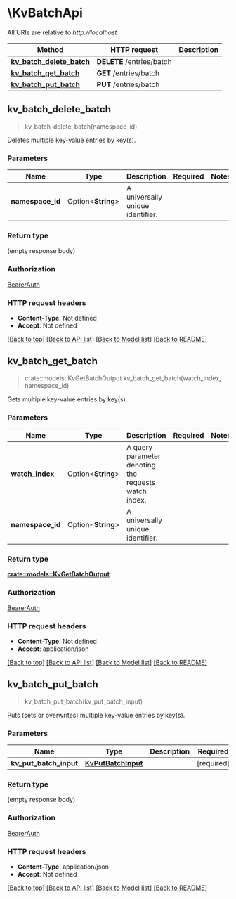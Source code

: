# \KvBatchApi

All URIs are relative to *http://localhost*

Method | HTTP request | Description
------------- | ------------- | -------------
[**kv_batch_delete_batch**](KvBatchApi.md#kv_batch_delete_batch) | **DELETE** /entries/batch | 
[**kv_batch_get_batch**](KvBatchApi.md#kv_batch_get_batch) | **GET** /entries/batch | 
[**kv_batch_put_batch**](KvBatchApi.md#kv_batch_put_batch) | **PUT** /entries/batch | 



## kv_batch_delete_batch

> kv_batch_delete_batch(namespace_id)


Deletes multiple key-value entries by key(s).

### Parameters


Name | Type | Description  | Required | Notes
------------- | ------------- | ------------- | ------------- | -------------
**namespace_id** | Option<**String**> | A universally unique identifier. |  |

### Return type

 (empty response body)

### Authorization

[BearerAuth](../README.md#BearerAuth)

### HTTP request headers

- **Content-Type**: Not defined
- **Accept**: Not defined

[[Back to top]](#) [[Back to API list]](../README.md#documentation-for-api-endpoints) [[Back to Model list]](../README.md#documentation-for-models) [[Back to README]](../README.md)


## kv_batch_get_batch

> crate::models::KvGetBatchOutput kv_batch_get_batch(watch_index, namespace_id)


Gets multiple key-value entries by key(s).

### Parameters


Name | Type | Description  | Required | Notes
------------- | ------------- | ------------- | ------------- | -------------
**watch_index** | Option<**String**> | A query parameter denoting the requests watch index. |  |
**namespace_id** | Option<**String**> | A universally unique identifier. |  |

### Return type

[**crate::models::KvGetBatchOutput**](KvGetBatchOutput.md)

### Authorization

[BearerAuth](../README.md#BearerAuth)

### HTTP request headers

- **Content-Type**: Not defined
- **Accept**: application/json

[[Back to top]](#) [[Back to API list]](../README.md#documentation-for-api-endpoints) [[Back to Model list]](../README.md#documentation-for-models) [[Back to README]](../README.md)


## kv_batch_put_batch

> kv_batch_put_batch(kv_put_batch_input)


Puts (sets or overwrites) multiple key-value entries by key(s).

### Parameters


Name | Type | Description  | Required | Notes
------------- | ------------- | ------------- | ------------- | -------------
**kv_put_batch_input** | [**KvPutBatchInput**](KvPutBatchInput.md) |  | [required] |

### Return type

 (empty response body)

### Authorization

[BearerAuth](../README.md#BearerAuth)

### HTTP request headers

- **Content-Type**: application/json
- **Accept**: Not defined

[[Back to top]](#) [[Back to API list]](../README.md#documentation-for-api-endpoints) [[Back to Model list]](../README.md#documentation-for-models) [[Back to README]](../README.md)

